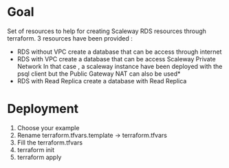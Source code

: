 # Goal
Set of resources to help for creating Scaleway RDS resources through terraform.
3 resources have been provided :
- RDS without VPC create a database that can be access through internet
- RDS with VPC create a database that can be access Scaleway Private Network
In that case , a scaleway instance have been deployed with the psql client but the Public Gateway NAT can also be used*
- RDS with Read Replica create a database with Read Replica
# Deployment
1. Choose your example
2. Rename terraform.tfvars.template -> terraform.tfvars
3. Fill the terraform.tfvars
4. terraform init 
5. terraform apply